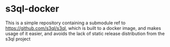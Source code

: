 # s3ql-docker

This is a simple repository containing a submodule ref to https://github.com/s3ql/s3ql, 
which is built to a docker image, and makes usage of it easier, and avoids the lack of
static release distribution from the s3ql project

